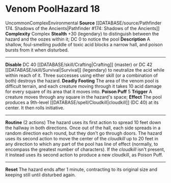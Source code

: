 ﻿---
complexity: Complex
hazard_type: Environmental
id: '126'
level: '18'
name: Venom Pool
rarity: Uncommon
source: '[[DATABASE/source/Pathfinder 174. Shadows of the Ancients|Pathfinder #174:
  Shadows of the Ancients]]'
trait:
- '[[DATABASE/trait/Complex|Complex]]'
- '[[DATABASE/trait/Environmental|Environmental]]'
- '[[DATABASE/trait/Uncommon|Uncommon]]'
type: Hazard

---
# Venom Pool<span class="item-type">Hazard 18</span>

<span class="trait-uncommon item-trait">Uncommon</span><span class="item-trait">Complex</span><span class="item-trait">Environmental</span>
**Source** [[DATABASE/source/Pathfinder 174. Shadows of the Ancients|Pathfinder #174: Shadows of the Ancients]]
**Complexity** Complex
**Stealth** +30 (legendary) to distinguish between the hazard and the oozes within it; DC 0 to notice the pool
**Description** A shallow, foul-smelling puddle of toxic acid blocks a narrow hall, and poison bursts from it when disturbed.

---
**Disable** DC 40 [[DATABASE/skill/Crafting|Crafting]] (master) or DC 42 [[DATABASE/skill/Survival|Survival]] (legendary) to neutralize the acid while within reach of it. Three successes using either skill (or a combination of both) destroys the hazard.
**Deadly Footing** The area of the venom pool is difficult terrain, and each creature moving through it takes 10 acid damage for every square of its area that it moves into.
**Poison Puff** <span class="action-icon">5</span> **Trigger** A creature moves through any square in the hazard's space; **Effect** The pool produces a 9th-level [[DATABASE/spell/Cloudkill|cloudkill]] (DC 40) at its center. It then rolls initiative.

---
**Routine** (2 actions) The hazard uses its first action to spread 10 feet down the hallway in both directions. Once out of the hall, each side spreads in a random direction each round, but they don't go through doors. The hazard uses its second action to move the center of the _cloudkill_ up to 20 feet in any direction to which any part of the pool has line of effect (normally, to encompass the greatest number of characters). If the _cloudkill_ isn't present, it instead uses its second action to produce a new cloudkill, as Poison Puff.

---
**Reset** The hazard ends after 1 minute, contracting to its original size and keeping still until disturbed again.